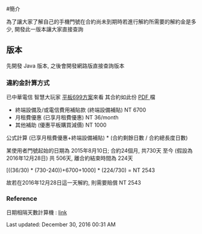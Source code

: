 
#簡介

為了讓大家了解自己的手機門號在合約尚未到期時若進行解約所需要的解約金是多少, 開發此一版本讓大家直接查詢

## 版本
先開發 Java 版本, 之後會開發網路版直接查詢版本

### 違約金計算方式

已中華電信 智慧大玩家 <a href="http://www.emome.net/channel?chid=829&pid=6">平板699方案</a>來看
其合約如此份 <a href="http://www.ored.com.tw/AUTHAdmin_SJW/file_upload/%E3%80%90%E6%96%B0%E7%94%B3%E8%A3%9D+NP%E3%80%914G%E5%B9%B3%E6%9D%BF%E5%A4%A7%E7%8E%A9%E5%AE%B6%E6%96%B9%E6%A1%88%E5%90%8C%E6%84%8F%E6%9B%B8(24%E5%80%8B%E6%9C%88)1041103.pdf"> PDF </a> 檔 

* 終端設備及/或電信費用補貼款 (終端設備補貼) 	NT 6700
* 月租費優惠 (已享月租費優惠)					NT 36/month
* 其他補助 (優惠平板購買減價)					NT 1000

公式計算
(已享月租費優惠+終端設備補貼) * (合約剩餘日數 / 合約總長度日數)

某使用者門號起始的日期為 2015年8月10日; 合約24個月, 共730天
至今 (假設為 2016年12月28日) 共 506天, 離合約結束時間為 224天

[((36/30) * (730-240))+6700+1000] * (224/730) = NT 2543

故若在2016年12月28日這一天解約, 則需要賠償 NT 2543


### Reference
日期相隔天數計算機 : [link](http://daybetween.0123456789.tw)


Last updated: December 30, 2016 00:31 AM



